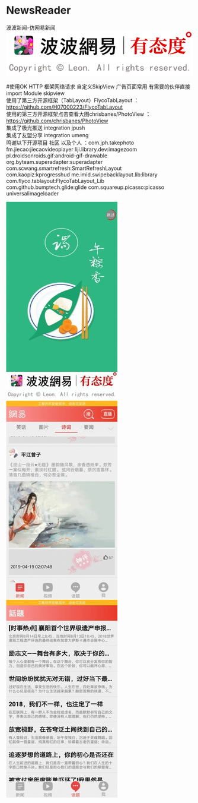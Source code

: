 # NewsReader
波波新闻-仿网易新闻</br>
![image](https://github.com/leonInShanghai/NewsReader/blob/master/app/src/main/res/drawable-xhdpi/biz_ad_slogan.png)


#使用OK HTTP 框架网络请求 自定义SkipView 广告页面常用 有需要的伙伴直接 import Module  skipview</br>
使用了第三方开源框架（TabLayout）FlycoTabLayout ：https://github.com/H07000223/FlycoTabLayout</br>
使用的第三方开源框架点击查看大图chrisbanes/PhotoView  ：https://github.com/chrisbanes/PhotoView</br>
集成了极光推送  integration jpush </br>
集成了友盟分享 integration umeng </br>
鸣谢以下开源项目 社区 以及个人 ：com.jph.takephoto  fm.jiecao:jiecaovideoplayer  liji.library.dev:imagezoom</br>
pl.droidsonroids.gif:android-gif-drawable org.byteam.superadapter:superadapter com.scwang.smartrefresh:SmartRefreshLayout</br>
com.kaopiz:kprogresshud me.imid.swipebacklayout.lib:library  com.flyco.tablayout:FlycoTabLayout_Lib </br>
com.github.bumptech.glide:glide  com.squareup.picasso:picasso  universalimageloader

![image](https://github.com/leonInShanghai/NewsReader/blob/master/otherPic/gif1.gif)
![image](https://github.com/leonInShanghai/NewsReader/blob/master/otherPic/gif2.gif)
![image](https://github.com/leonInShanghai/NewsReader/blob/master/otherPic/gif3.gif)
















